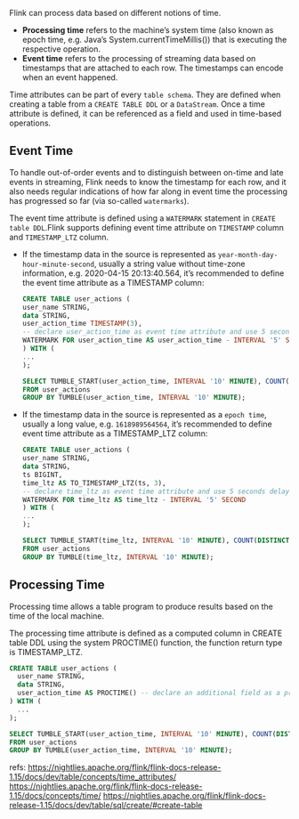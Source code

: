 Flink can process data based on different notions of time.

- **Processing time** refers to the machine’s system time (also known as epoch time, e.g. Java’s System.currentTimeMillis()) that is executing the respective operation.
- **Event time** refers to the processing of streaming data based on timestamps that are attached to each row. The timestamps can encode when an event happened.

Time attributes can be part of every `table schema`. They are defined when creating a table from a `CREATE TABLE DDL` or a `DataStream`. Once a time attribute is defined, it can be referenced as a field and used in time-based operations.


## Event Time
To handle out-of-order events and to distinguish between on-time and late events in streaming, Flink needs to know the timestamp for each row, and it also needs regular indications of how far along in event time the processing has progressed so far (via so-called `watermarks`).


The event time attribute is defined using a `WATERMARK` statement in `CREATE table DDL`.Flink supports defining event time attribute on `TIMESTAMP` column and `TIMESTAMP_LTZ` column.

- If the timestamp data in the source is represented as `year-month-day-hour-minute-second`, usually a string value without time-zone information, e.g. 2020-04-15 20:13:40.564, it’s recommended to define the event time attribute as a TIMESTAMP column:

    ```sql
    CREATE TABLE user_actions (
    user_name STRING,
    data STRING,
    user_action_time TIMESTAMP(3),
    -- declare user_action_time as event time attribute and use 5 seconds delayed watermark strategy
    WATERMARK FOR user_action_time AS user_action_time - INTERVAL '5' SECOND
    ) WITH (
    ...
    );

    SELECT TUMBLE_START(user_action_time, INTERVAL '10' MINUTE), COUNT(DISTINCT user_name)
    FROM user_actions
    GROUP BY TUMBLE(user_action_time, INTERVAL '10' MINUTE);
    ```

- If the timestamp data in the source is represented as a `epoch time`, usually a long value, e.g. `1618989564564`, it’s recommended to define event time attribute as a TIMESTAMP_LTZ column:

    ```sql
    CREATE TABLE user_actions (
    user_name STRING,
    data STRING,
    ts BIGINT,
    time_ltz AS TO_TIMESTAMP_LTZ(ts, 3),
    -- declare time_ltz as event time attribute and use 5 seconds delayed watermark strategy
    WATERMARK FOR time_ltz AS time_ltz - INTERVAL '5' SECOND
    ) WITH (
    ...
    );

    SELECT TUMBLE_START(time_ltz, INTERVAL '10' MINUTE), COUNT(DISTINCT user_name)
    FROM user_actions
    GROUP BY TUMBLE(time_ltz, INTERVAL '10' MINUTE);
    ```





## Processing Time
Processing time allows a table program to produce results based on the time of the local machine.

The processing time attribute is defined as a computed column in CREATE table DDL using the system PROCTIME() function, the function return type is TIMESTAMP_LTZ.

```sql
CREATE TABLE user_actions (
  user_name STRING,
  data STRING,
  user_action_time AS PROCTIME() -- declare an additional field as a processing time attribute
) WITH (
  ...
);

SELECT TUMBLE_START(user_action_time, INTERVAL '10' MINUTE), COUNT(DISTINCT user_name)
FROM user_actions
GROUP BY TUMBLE(user_action_time, INTERVAL '10' MINUTE);
```








refs:
https://nightlies.apache.org/flink/flink-docs-release-1.15/docs/dev/table/concepts/time_attributes/
https://nightlies.apache.org/flink/flink-docs-release-1.15/docs/concepts/time/
https://nightlies.apache.org/flink/flink-docs-release-1.15/docs/dev/table/sql/create/#create-table